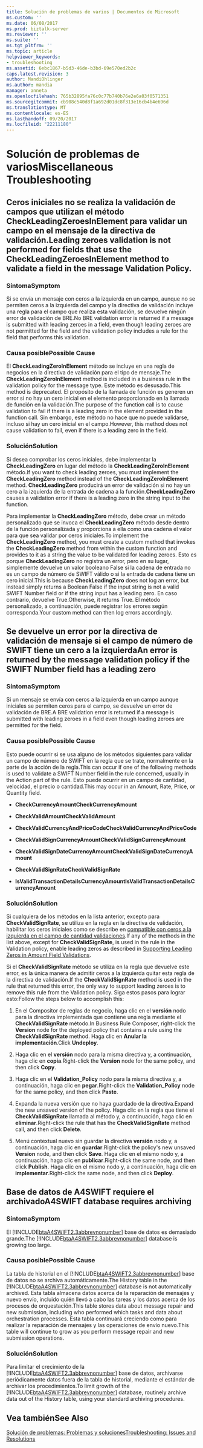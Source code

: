 ```yaml
---
title: Solución de problemas de varios | Documentos de Microsoft
ms.custom: ''
ms.date: 06/08/2017
ms.prod: biztalk-server
ms.reviewer: ''
ms.suite: ''
ms.tgt_pltfrm: ''
ms.topic: article
helpviewer_keywords:
- troubleshooting
ms.assetid: 6ebc1867-b5d3-46de-b3bd-69e570ed2b2c
caps.latest.revision: 3
author: MandiOhlinger
ms.author: mandia
manager: anneta
ms.openlocfilehash: 765b32895fa76c0c77b740b76e2e6a03f0571351
ms.sourcegitcommit: cb908c540d8f1a692d01dc8f313e16cb4b4e696d
ms.translationtype: MT
ms.contentlocale: es-ES
ms.lasthandoff: 09/20/2017
ms.locfileid: "22211180"
---
```

# <a name="miscellaneous-troubleshooting"></a><span data-ttu-id="897a7-102">Solución de problemas de varios</span><span class="sxs-lookup"><span data-stu-id="897a7-102">Miscellaneous Troubleshooting</span></span>
## <a name="leading-zeroes-validation-is-not-performed-for-fields-that-use-the-checkleadingzeroesinelement-method-to-validate-a-field-in-the-message-validation-policy"></a><span data-ttu-id="897a7-103">Ceros iniciales no se realiza la validación de campos que utilizan el método CheckLeadingZeroesInElement para validar un campo en el mensaje de la directiva de validación.</span><span class="sxs-lookup"><span data-stu-id="897a7-103">Leading zeroes validation is not performed for fields that use the CheckLeadingZeroesInElement method to validate a field in the message Validation Policy.</span></span>  
  
### <a name="symptom"></a><span data-ttu-id="897a7-104">Síntoma</span><span class="sxs-lookup"><span data-stu-id="897a7-104">Symptom</span></span>  
 <span data-ttu-id="897a7-105">Si se envía un mensaje con ceros a la izquierda en un campo, aunque no se permiten ceros a la izquierda del campo y la directiva de validación incluye una regla para el campo que realiza esta validación, se devuelve ningún error de validación de BRE.</span><span class="sxs-lookup"><span data-stu-id="897a7-105">No BRE validation error is returned if a message is submitted with leading zeroes in a field, even though leading zeroes are not permitted for the field and the validation policy includes a rule for the field that performs this validation.</span></span>  
  
### <a name="possible-cause"></a><span data-ttu-id="897a7-106">Causa posible</span><span class="sxs-lookup"><span data-stu-id="897a7-106">Possible Cause</span></span>  
 <span data-ttu-id="897a7-107">El **CheckLeadingZeroInElement** método se incluye en una regla de negocios en la directiva de validación para el tipo de mensaje.</span><span class="sxs-lookup"><span data-stu-id="897a7-107">The **CheckLeadingZeroInElement** method is included in a business rule in the validation policy for the message type.</span></span> <span data-ttu-id="897a7-108">Este método es desusado.</span><span class="sxs-lookup"><span data-stu-id="897a7-108">This method is deprecated.</span></span> <span data-ttu-id="897a7-109">El propósito de la llamada de función es generen un error si no hay un cero inicial en el elemento proporcionado en la llamada de función en la validación.</span><span class="sxs-lookup"><span data-stu-id="897a7-109">The purpose of the function call is to cause validation to fail if there is a leading zero in the element provided in the function call.</span></span> <span data-ttu-id="897a7-110">Sin embargo, este método no hace que no puede validarse, incluso si hay un cero inicial en el campo.</span><span class="sxs-lookup"><span data-stu-id="897a7-110">However, this method does not cause validation to fail, even if there is a leading zero in the field.</span></span>  
  
### <a name="solution"></a><span data-ttu-id="897a7-111">Solución</span><span class="sxs-lookup"><span data-stu-id="897a7-111">Solution</span></span>  
 <span data-ttu-id="897a7-112">Si desea comprobar los ceros iniciales, debe implementar la **CheckLeadingZero** en lugar del método la **CheckLeadingZeroInElement** método.</span><span class="sxs-lookup"><span data-stu-id="897a7-112">If you want to check leading zeroes, you must implement the **CheckLeadingZero** method instead of the **CheckLeadingZeroInElement** method.</span></span> <span data-ttu-id="897a7-113">**CheckLeadingZero** producirá un error de validación si no hay un cero a la izquierda de la entrada de cadena a la función.</span><span class="sxs-lookup"><span data-stu-id="897a7-113">**CheckLeadingZero** causes a validation error if there is a leading zero in the string input to the function.</span></span>  
  
 <span data-ttu-id="897a7-114">Para implementar la **CheckLeadingZero** método, debe crear un método personalizado que se invoca el **CheckLeadingZero** método desde dentro de la función personalizada y proporciona a ella como una cadena el valor para que sea validar por ceros iniciales.</span><span class="sxs-lookup"><span data-stu-id="897a7-114">To implement the **CheckLeadingZero** method, you must create a custom method that invokes the **CheckLeadingZero** method from within the custom function and provides to it as a string the value to be validated for leading zeroes.</span></span> <span data-ttu-id="897a7-115">Esto es porque **CheckLeadingZero** no registra un error, pero en su lugar, simplemente devuelve un valor booleano False si la cadena de entrada no es un campo de número de SWIFT válido o si la entrada de cadena tiene un cero inicial.</span><span class="sxs-lookup"><span data-stu-id="897a7-115">This is because **CheckLeadingZero** does not log an error, but instead simply returns a Boolean False if the input string is not a valid SWIFT Number field or if the string input has a leading zero.</span></span> <span data-ttu-id="897a7-116">En caso contrario, devuelve True.</span><span class="sxs-lookup"><span data-stu-id="897a7-116">Otherwise, it returns True.</span></span> <span data-ttu-id="897a7-117">El método personalizado, a continuación, puede registrar los errores según corresponda.</span><span class="sxs-lookup"><span data-stu-id="897a7-117">Your custom method can then log errors accordingly.</span></span>  
  
## <a name="an-error-is-returned-by-the-message-validation-policy-if-the-swift-number-field-has-a-leading-zero"></a><span data-ttu-id="897a7-118">Se devuelve un error por la directiva de validación de mensaje si el campo de número de SWIFT tiene un cero a la izquierda</span><span class="sxs-lookup"><span data-stu-id="897a7-118">An error is returned by the message validation policy if the SWIFT Number field has a leading zero</span></span>  
  
### <a name="symptom"></a><span data-ttu-id="897a7-119">Síntoma</span><span class="sxs-lookup"><span data-stu-id="897a7-119">Symptom</span></span>  
 <span data-ttu-id="897a7-120">Si un mensaje se envía con ceros a la izquierda en un campo aunque iniciales se permiten ceros para el campo, se devuelve un error de validación de BRE.</span><span class="sxs-lookup"><span data-stu-id="897a7-120">A BRE validation error is returned if a message is submitted with leading zeroes in a field even though leading zeroes are permitted for the field.</span></span>  
  
### <a name="possible-cause"></a><span data-ttu-id="897a7-121">Causa posible</span><span class="sxs-lookup"><span data-stu-id="897a7-121">Possible Cause</span></span>  
 <span data-ttu-id="897a7-122">Esto puede ocurrir si se usa alguno de los métodos siguientes para validar un campo de número de SWIFT en la regla que se trate, normalmente en la parte de la acción de la regla.</span><span class="sxs-lookup"><span data-stu-id="897a7-122">This can occur if one of the following methods is used to validate a SWIFT Number field in the rule concerned, usually in the Action part of the rule.</span></span> <span data-ttu-id="897a7-123">Esto puede ocurrir en un campo de cantidad, velocidad, el precio o cantidad.</span><span class="sxs-lookup"><span data-stu-id="897a7-123">This may occur in an Amount, Rate, Price, or Quantity field.</span></span>  
  
-   <span data-ttu-id="897a7-124">**CheckCurrencyAmount**</span><span class="sxs-lookup"><span data-stu-id="897a7-124">**CheckCurrencyAmount**</span></span>  
  
-   <span data-ttu-id="897a7-125">**CheckValidAmount**</span><span class="sxs-lookup"><span data-stu-id="897a7-125">**CheckValidAmount**</span></span>  
  
-   <span data-ttu-id="897a7-126">**CheckValidCurrencyAndPriceCode**</span><span class="sxs-lookup"><span data-stu-id="897a7-126">**CheckValidCurrencyAndPriceCode**</span></span>  
  
-   <span data-ttu-id="897a7-127">**CheckValidSignCurrencyAmount**</span><span class="sxs-lookup"><span data-stu-id="897a7-127">**CheckValidSignCurrencyAmount**</span></span>  
  
-   <span data-ttu-id="897a7-128">**CheckValidSignDateCurrencyAmount**</span><span class="sxs-lookup"><span data-stu-id="897a7-128">**CheckValidSignDateCurrencyAmount**</span></span>  
  
-   <span data-ttu-id="897a7-129">**CheckValidSignRate**</span><span class="sxs-lookup"><span data-stu-id="897a7-129">**CheckValidSignRate**</span></span>  
  
-   <span data-ttu-id="897a7-130">**IsValidTransactionDetailsCurrencyAmount**</span><span class="sxs-lookup"><span data-stu-id="897a7-130">**IsValidTransactionDetailsCurrencyAmount**</span></span>  
  
### <a name="solution"></a><span data-ttu-id="897a7-131">Solución</span><span class="sxs-lookup"><span data-stu-id="897a7-131">Solution</span></span>  
 <span data-ttu-id="897a7-132">Si cualquiera de los métodos en la lista anterior, excepto para **CheckValidSignRate**, se utiliza en la regla en la directiva de validación, habilitar los ceros iniciales como se describe en [compatible con ceros a la izquierda en el campo de cantidad validaciones](../../adapters-and-accelerators/accelerator-swift/supporting-leading-zeros-in-amount-field-validations.md).</span><span class="sxs-lookup"><span data-stu-id="897a7-132">If any of the methods in the list above, except for **CheckValidSignRate**, is used in the rule in the Validation policy, enable leading zeros as described in [Supporting Leading Zeros in Amount Field Validations](../../adapters-and-accelerators/accelerator-swift/supporting-leading-zeros-in-amount-field-validations.md).</span></span>  
  
 <span data-ttu-id="897a7-133">Si el **CheckValidSignRate** método se utiliza en la regla que devuelve este error, es la única manera de admitir ceros a la izquierda quitar esta regla de la directiva de validación.</span><span class="sxs-lookup"><span data-stu-id="897a7-133">If the **CheckValidSignRate** method is used in the rule that returned this error, the only way to support leading zeroes is to remove this rule from the Validation policy.</span></span> <span data-ttu-id="897a7-134">Siga estos pasos para lograr esto:</span><span class="sxs-lookup"><span data-stu-id="897a7-134">Follow the steps below to accomplish this:</span></span>  
  
1.  <span data-ttu-id="897a7-135">En el Compositor de reglas de negocio, haga clic en el **versión** nodo para la directiva implementada que contiene una regla mediante el **CheckValidSignRate** método.</span><span class="sxs-lookup"><span data-stu-id="897a7-135">In Business Rule Composer, right-click the **Version** node for the deployed policy that contains a rule using the **CheckValidSignRate** method.</span></span> <span data-ttu-id="897a7-136">Haga clic en **Anular la implementación**.</span><span class="sxs-lookup"><span data-stu-id="897a7-136">Click **Undeploy**.</span></span>  
  
2.  <span data-ttu-id="897a7-137">Haga clic en el **versión** nodo para la misma directiva y, a continuación, haga clic en **copia**.</span><span class="sxs-lookup"><span data-stu-id="897a7-137">Right-click the **Version** node for the same policy, and then click **Copy**.</span></span>  
  
3.  <span data-ttu-id="897a7-138">Haga clic en el **Validation_Policy** nodo para la misma directiva y, a continuación, haga clic en **pegar**.</span><span class="sxs-lookup"><span data-stu-id="897a7-138">Right-click the **Validation_Policy** node for the same policy, and then click **Paste**.</span></span>  
  
4.  <span data-ttu-id="897a7-139">Expanda la nueva versión que no haya guardado de la directiva.</span><span class="sxs-lookup"><span data-stu-id="897a7-139">Expand the new unsaved version of the policy.</span></span> <span data-ttu-id="897a7-140">Haga clic en la regla que tiene el **CheckValidSignRate** llamada al método y, a continuación, haga clic en **eliminar**.</span><span class="sxs-lookup"><span data-stu-id="897a7-140">Right-click the rule that has the **CheckValidSignRate** method call, and then click **Delete**.</span></span>  
  
5.  <span data-ttu-id="897a7-141">Menú contextual nuevo sin guardar la directiva **versión** nodo y, a continuación, haga clic en **guardar**.</span><span class="sxs-lookup"><span data-stu-id="897a7-141">Right-click the policy's new unsaved **Version** node, and then click **Save**.</span></span> <span data-ttu-id="897a7-142">Haga clic en el mismo nodo y, a continuación, haga clic en **publicar**.</span><span class="sxs-lookup"><span data-stu-id="897a7-142">Right-click the same node, and then click **Publish**.</span></span> <span data-ttu-id="897a7-143">Haga clic en el mismo nodo y, a continuación, haga clic en **implementar**.</span><span class="sxs-lookup"><span data-stu-id="897a7-143">Right-click the same node, and then click **Deploy**.</span></span>  
  
## <a name="a4swift-database-requires-archiving"></a><span data-ttu-id="897a7-144">Base de datos de A4SWIFT requiere el archivado</span><span class="sxs-lookup"><span data-stu-id="897a7-144">A4SWIFT database requires archiving</span></span>  
  
### <a name="symptom"></a><span data-ttu-id="897a7-145">Síntoma</span><span class="sxs-lookup"><span data-stu-id="897a7-145">Symptom</span></span>  
 <span data-ttu-id="897a7-146">El [!INCLUDE[btaA4SWIFT2.3abbrevnonumber](../../includes/btaa4swift2-3abbrevnonumber-md.md)] base de datos es demasiado grande.</span><span class="sxs-lookup"><span data-stu-id="897a7-146">The [!INCLUDE[btaA4SWIFT2.3abbrevnonumber](../../includes/btaa4swift2-3abbrevnonumber-md.md)] database is growing too large.</span></span>  
  
### <a name="possible-cause"></a><span data-ttu-id="897a7-147">Causa posible</span><span class="sxs-lookup"><span data-stu-id="897a7-147">Possible Cause</span></span>  
 <span data-ttu-id="897a7-148">La tabla de historial en el [!INCLUDE[btaA4SWIFT2.3abbrevnonumber](../../includes/btaa4swift2-3abbrevnonumber-md.md)] base de datos no se archiva automáticamente.</span><span class="sxs-lookup"><span data-stu-id="897a7-148">The History table in the [!INCLUDE[btaA4SWIFT2.3abbrevnonumber](../../includes/btaa4swift2-3abbrevnonumber-md.md)] database is not automatically archived.</span></span> <span data-ttu-id="897a7-149">Esta tabla almacena datos acerca de la reparación de mensajes y nuevo envío, incluido quién llevó a cabo las tareas y los datos acerca de los procesos de orquestación.</span><span class="sxs-lookup"><span data-stu-id="897a7-149">This table stores data about message repair and new submission, including who performed which tasks and data about orchestration processes.</span></span> <span data-ttu-id="897a7-150">Esta tabla continuará creciendo como para realizar la reparación de mensajes y las operaciones de envío nuevo.</span><span class="sxs-lookup"><span data-stu-id="897a7-150">This table will continue to grow as you perform message repair and new submission operations.</span></span>  
  
### <a name="solution"></a><span data-ttu-id="897a7-151">Solución</span><span class="sxs-lookup"><span data-stu-id="897a7-151">Solution</span></span>  
 <span data-ttu-id="897a7-152">Para limitar el crecimiento de la [!INCLUDE[btaA4SWIFT2.3abbrevnonumber](../../includes/btaa4swift2-3abbrevnonumber-md.md)] base de datos, archivarse periódicamente datos fuera de la tabla de historial, mediante el estándar de archivar los procedimientos.</span><span class="sxs-lookup"><span data-stu-id="897a7-152">To limit growth of the [!INCLUDE[btaA4SWIFT2.3abbrevnonumber](../../includes/btaa4swift2-3abbrevnonumber-md.md)] database, routinely archive data out of the History table, using your standard archiving procedures.</span></span>  
  
## <a name="see-also"></a><span data-ttu-id="897a7-153">Vea también</span><span class="sxs-lookup"><span data-stu-id="897a7-153">See Also</span></span>  
 [<span data-ttu-id="897a7-154">Solución de problemas: Problemas y soluciones</span><span class="sxs-lookup"><span data-stu-id="897a7-154">Troubleshooting: Issues and Resolutions</span></span>](../../adapters-and-accelerators/accelerator-swift/troubleshooting-issues-and-resolutions1.md)